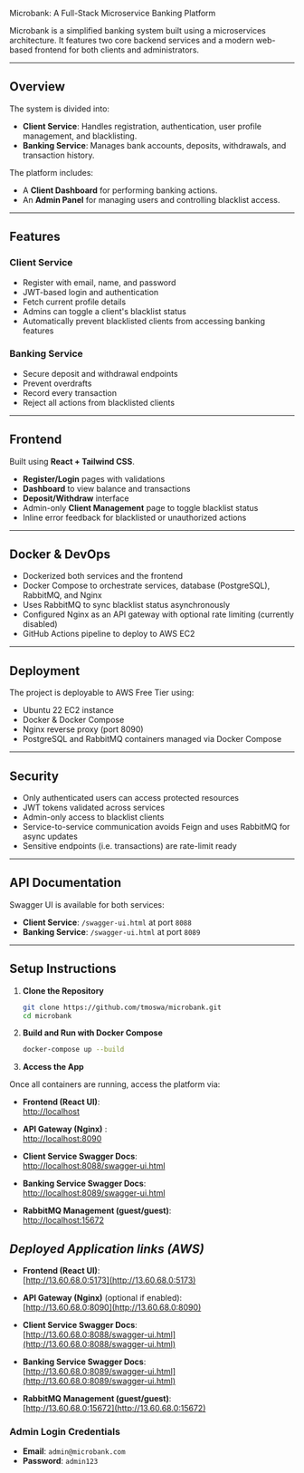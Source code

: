 Microbank: A Full-Stack Microservice Banking Platform

Microbank is a simplified banking system built using a microservices architecture. It features two core backend services and a modern web-based frontend for both clients and administrators.

---

## Overview

The system is divided into:

- **Client Service**: Handles registration, authentication, user profile management, and blacklisting.
- **Banking Service**: Manages bank accounts, deposits, withdrawals, and transaction history.

The platform includes:

- A **Client Dashboard** for performing banking actions.
- An **Admin Panel** for managing users and controlling blacklist access.

---

## Features

### Client Service
- Register with email, name, and password
- JWT-based login and authentication
- Fetch current profile details
- Admins can toggle a client's blacklist status
- Automatically prevent blacklisted clients from accessing banking features

### Banking Service
- Secure deposit and withdrawal endpoints
- Prevent overdrafts
- Record every transaction
- Reject all actions from blacklisted clients

---

## Frontend

Built using **React + Tailwind CSS**.

- **Register/Login** pages with validations
- **Dashboard** to view balance and transactions
- **Deposit/Withdraw** interface
- Admin-only **Client Management** page to toggle blacklist status
- Inline error feedback for blacklisted or unauthorized actions

---

## Docker & DevOps

- Dockerized both services and the frontend
- Docker Compose to orchestrate services, database (PostgreSQL), RabbitMQ, and Nginx
- Uses RabbitMQ to sync blacklist status asynchronously
- Configured Nginx as an API gateway with optional rate limiting (currently disabled)
- GitHub Actions pipeline to deploy to AWS EC2

---

## Deployment

The project is deployable to AWS Free Tier using:

- Ubuntu 22 EC2 instance
- Docker & Docker Compose
- Nginx reverse proxy (port 8090)
- PostgreSQL and RabbitMQ containers managed via Docker Compose

---

## Security

- Only authenticated users can access protected resources
- JWT tokens validated across services
- Admin-only access to blacklist clients
- Service-to-service communication avoids Feign and uses RabbitMQ for async updates
- Sensitive endpoints (i.e. transactions) are rate-limit ready


---

## API Documentation

Swagger UI is available for both services:

- **Client Service**: `/swagger-ui.html` at port `8088`
- **Banking Service**: `/swagger-ui.html` at port `8089`

---

## Setup Instructions

1. **Clone the Repository**
   ```bash
   git clone https://github.com/tmoswa/microbank.git
   cd microbank

2. **Build and Run with Docker Compose**
   ```bash
   docker-compose up --build

3. **Access the App**

Once all containers are running, access the platform via:

- **Frontend (React UI)**:  
  [http://localhost](http://localhost:5173)

- **API Gateway (Nginx)** :  
  [http://localhost:8090](http://localhost:8090)

- **Client Service Swagger Docs**:  
  [http://localhost:8088/swagger-ui.html](http://localhost:8088/swagger-ui.html)

- **Banking Service Swagger Docs**:  
  [http://localhost:8089/swagger-ui.html](http://localhost:8089/swagger-ui.html)

- **RabbitMQ Management (guest/guest)**:  
  [http://localhost:15672](http://localhost:15672)



## *Deployed Application links (AWS)*

- **Frontend (React UI)**:  
  [http://13.60.68.0:5173](http://13.60.68.0:5173)

- **API Gateway (Nginx)** (optional if enabled):  
  [http://13.60.68.0:8090](http://13.60.68.0:8090)

- **Client Service Swagger Docs**:  
  [http://13.60.68.0:8088/swagger-ui.html](http://13.60.68.0:8088/swagger-ui.html)

- **Banking Service Swagger Docs**:  
  [http://13.60.68.0:8089/swagger-ui.html](http://13.60.68.0:8089/swagger-ui.html)

- **RabbitMQ Management (guest/guest)**:  
  [http://13.60.68.0:15672](http://13.60.68.0:15672)


###  Admin Login Credentials

- **Email**: `admin@microbank.com`
- **Password**: `admin123`